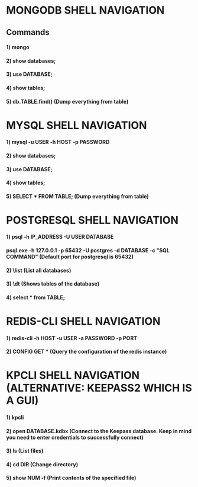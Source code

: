 # MONGODB SHELL NAVIGATION

## Commands

#### 1) mongo

#### 2) show databases;

#### 3) use DATABASE;

#### 4) show tables;

#### 5) db.TABLE.find() (Dump everything from table)

# MYSQL SHELL NAVIGATION

#### 1) mysql -u USER -h HOST -p PASSWORD

#### 2) show databases;

#### 3) use DATABASE;

#### 4) show tables;

#### 5) SELECT * FROM TABLE; (Dump everything from table)

# POSTGRESQL SHELL NAVIGATION

#### 1) psql -h IP_ADDRESS -U USER DATABASE

#### psql.exe -h 127.0.0.1 -p 65432 -U postgres -d DATABASE -c "SQL COMMAND" (Default port for postgresql is 65432)

#### 2) \list (List all databases)

#### 3) \dt (Shows tables of the database)

#### 4) select * from TABLE;

# REDIS-CLI SHELL NAVIGATION

#### 1) redis-cli -h HOST -u USER -a PASSWORD -p PORT

#### 2) CONFIG GET * (Query the configuration of the redis instance)

# KPCLI SHELL NAVIGATION (ALTERNATIVE: KEEPASS2 WHICH IS A GUI)

#### 1) kpcli

#### 2) open DATABASE.kdbx (Connect to the Keepass database. Keep in mind you need to enter credentials to successfully connect)

#### 3) ls (List files)

#### 4) cd DIR (Change directory)

#### 5) show NUM -f (Print contents of the specified file)

